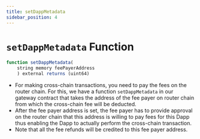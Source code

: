 ```yaml
---
title: setDappMetadata
sidebar_position: 4
---
```


# `setDappMetadata` Function

```javascript
function setDappMetadata(
    string memory feePayerAddress
    ) external returns (uint64)
```

- For making cross-chain transactions, you need to pay the fees on the router chain. For this, we have a function `setDappMetadata` in our gateway contract that takes the address of the fee payer on router chain from which the cross-chain fee will be deducted. 
- After the fee payer address is set, the fee payer has to provide approval on the router chain that this address is willing to pay fees for this Dapp thus enabling the Dapp to actually perform the cross-chain transaction. 
- Note that all the fee refunds will be credited to this fee payer address.